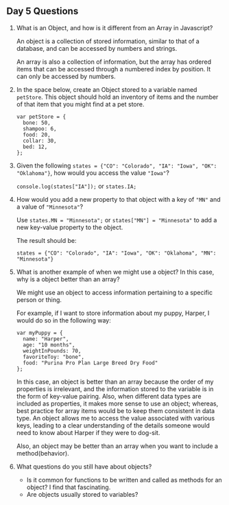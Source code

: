 ## Day 5 Questions

1. What is an Object, and how is it different from an Array in Javascript?

    An object is a collection of stored information, similar to that of a database, and can be accessed by numbers and strings.

    An array is also a collection of information, but the array has ordered items that can be accessed through a numbered index by position.  It can only be accessed by numbers.

1. In the space below, create an Object stored to a variable named `petStore`.  This object should hold an inventory of items and the number of that item that you might find at a pet store.

    ```
    var petStore = {
      bone: 50,
      shampoo: 6,
      food: 20,
      collar: 30,
      bed: 12,
    };
    ```

1. Given the following `states = {"CO": "Colorado", "IA": "Iowa", "OK": "Oklahoma"}`, how would you access the value `"Iowa"`?

    `console.log(states["IA"]);` or `states.IA;`

1. How would you add a new property to that object with a key of `"MN"` and a value of `"Minnesota"`?

    Use `states.MN = "Minnesota";` or `states["MN"] = "Minnesota"` to add a new key-value property to the object.  

    The result should be:

    `states = {"CO": "Colorado", "IA": "Iowa", "OK": "Oklahoma", "MN": "Minnesota"}`

1. What is another example of when we might use a object?  In this case, why is a object better than an array?

    We might use an object to access information pertaining to a specific person or thing.  

    For example, if I want to store information about my puppy, Harper, I would do so in the following way:

    ```
    var myPuppy = {
      name: "Harper",
      age: "10 months",
      weightInPounds: 70,
      favoriteToy: "bone",
      food: "Purina Pro Plan Large Breed Dry Food"
    };
    ```

    In this case, an object is better than an array because the order of my properties is irrelevant, and the information stored to the variable is in the form of key-value pairing.  Also, when different data types are included as properties, it makes more sense to use an object; whereas, best practice for array items would be to keep them consistent in data type.  An object allows me to access the value associated with various keys, leading to a clear understanding of the details someone would need to know about Harper if they were to dog-sit.

    Also, an object may be better than an array when you want to include a method(behavior).

1. What questions do you still have about objects?

    + Is it common for functions to be written and called as methods for an object?  I find that fascinating.
    + Are objects usually stored to variables?
